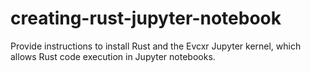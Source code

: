 # creating-rust-jupyter-notebook
Provide instructions to install Rust and the Evcxr Jupyter kernel, which allows Rust code execution in Jupyter notebooks.
